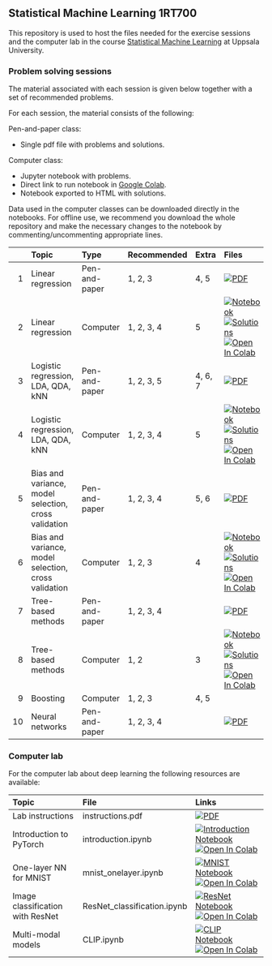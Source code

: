## Statistical Machine Learning 1RT700

This repository is used to host the files needed for the exercise sessions and the computer lab in the course [Statistical Machine Learning](http://www.it.uu.se/edu/course/homepage/sml) at Uppsala University.

### Problem solving sessions
The material associated with each session is given below together with a set of recommended problems.

For each session, the material consists of the following:

Pen-and-paper class:
* Single pdf file with problems and solutions.

Computer class:
* Jupyter notebook with problems.
* Direct link to run notebook in [Google Colab](https://colab.research.google.com/).
* Notebook exported to HTML with solutions.

Data used in the computer classes can be downloaded directly in the notebooks.
For offline use, we recommend you download the whole repository and make the necessary changes to the notebook by commenting/uncommenting appropriate lines.

|    | Topic                                                | Type          | Recommended   | Extra   | Files |
|---:|:-----------------------------------------------------|:--------------|:--------------|:--------|:------| 
| 1  | Linear regression                                    | Pen-and-paper | 1, 2, 3       | 4, 5    | <a href="https://uu-sml.github.io/course-sml-public/exercises/SML-session_1.pdf"  ><img src="https://img.shields.io/badge/Session_1-PDF-ee3f24?logo=Adobe%20Acrobat%20Reader&style=flat" alt="PDF"      title="Download pdf" /></a>|
| 2  | Linear regression                                    | Computer      | 1, 2, 3, 4    | 5       | <a href="https://uu-sml.github.io/course-sml-public/exercises/SML-session_2.ipynb"><img src="https://img.shields.io/badge/Session_2-Notebook-f37626?logo=jupyter&style=flat"  alt="Notebook" title="Download notebook" /></a> <a href="https://uu-sml.github.io/course-sml-public/exercises/solutions/SML-session_2.html"><img src="https://img.shields.io/badge/Session_2-Solutions-f37626?logo=Jupyter&style=flat" alt="Solutions" title="View solutions"/></a> [![Open In Colab](https://colab.research.google.com/assets/colab-badge.svg)](https://colab.research.google.com/github/uu-sml/course-sml-public/blob/master/exercises/SML-session_2.ipynb) |
| 3  | Logistic regression, LDA, QDA, kNN                   | Pen-and-paper | 1, 2, 3, 5    | 4, 6, 7 | <a href="https://uu-sml.github.io/course-sml-public/exercises/SML-session_3.pdf"  ><img src="https://img.shields.io/badge/Session_3-PDF-ee3f24?logo=Adobe%20Acrobat%20Reader&style=flat" alt="PDF"      title="Download pdf" /></a> |
| 4  | Logistic regression, LDA, QDA, kNN                   | Computer      | 1, 2, 3, 4    | 5       | <a href="https://uu-sml.github.io/course-sml-public/exercises/SML-session_4.ipynb"><img src="https://img.shields.io/badge/Session_4-Notebook-f37626?logo=jupyter&style=flat"  alt="Notebook" title="Download notebook" /></a> <a href="https://uu-sml.github.io/course-sml-public/exercises/solutions/SML-session_4.html"><img src="https://img.shields.io/badge/Session_4-Solutions-f37626?logo=Jupyter&style=flat" alt="Solutions" title="View solutions"/></a> [![Open In Colab](https://colab.research.google.com/assets/colab-badge.svg)](https://colab.research.google.com/github/uu-sml/course-sml-public/blob/master/exercises/SML-session_4.ipynb) |
| 5  | Bias and variance, model selection, cross validation | Pen-and-paper | 1, 2, 3, 4    | 5, 6    | <a href="https://uu-sml.github.io/course-sml-public/exercises/SML-session_5.pdf"  ><img src="https://img.shields.io/badge/Session_5-PDF-ee3f24?logo=Adobe%20Acrobat%20Reader&style=flat" alt="PDF"      title="Download pdf" /></a> |
| 6  | Bias and variance, model selection, cross validation | Computer      | 1, 2, 3       | 4       | <a href="https://uu-sml.github.io/course-sml-public/exercises/SML-session_6.ipynb"><img src="https://img.shields.io/badge/Session_6-Notebook-f37626?logo=jupyter&style=flat"  alt="Notebook" title="Download notebook" /></a> <a href="https://uu-sml.github.io/course-sml-public/exercises/solutions/SML-session_6.html"><img src="https://img.shields.io/badge/Session_6-Solutions-f37626?logo=Jupyter&style=flat" alt="Solutions" title="View solutions"/></a> [![Open In Colab](https://colab.research.google.com/assets/colab-badge.svg)](https://colab.research.google.com/github/uu-sml/course-sml-public/blob/master/exercises/SML-session_6.ipynb) |
| 7  | Tree-based methods                                   | Pen-and-paper | 1, 2, 3, 4    |         | <a href="https://uu-sml.github.io/course-sml-public/exercises/SML-session_7.pdf"  ><img src="https://img.shields.io/badge/Session_7-PDF-ee3f24?logo=Adobe%20Acrobat%20Reader&style=flat" alt="PDF"      title="Download pdf" /></a> |
| 8  | Tree-based methods                                   | Computer      | 1, 2          | 3       | <a href="https://uu-sml.github.io/course-sml-public/exercises/SML-session_8.ipynb"><img src="https://img.shields.io/badge/Session_8-Notebook-f37626?logo=jupyter&style=flat"  alt="Notebook" title="Download notebook" /></a> <a href="https://uu-sml.github.io/course-sml-public/exercises/solutions/SML-session_8.html"><img src="https://img.shields.io/badge/Session_8-Solutions-f37626?logo=Jupyter&style=flat" alt="Solutions" title="View solutions"/></a> [![Open In Colab](https://colab.research.google.com/assets/colab-badge.svg)](https://colab.research.google.com/github/uu-sml/course-sml-public/blob/master/exercises/SML-session_8.ipynb) |
| 9  | Boosting                                             | Computer      | 1, 2, 3       | 4, 5    | <!--<a href="https://uu-sml.github.io/course-sml-public/exercises/SML-session_9.ipynb"><img src="https://img.shields.io/badge/Session_9-Notebook-f37626?logo=jupyter&style=flat"  alt="Notebook" title="Download notebook" /></a> <a href="https://uu-sml.github.io/course-sml-public/exercises/solutions/SML-session_9.html"><img src="https://img.shields.io/badge/Session_9-Solutions-f37626?logo=Jupyter&style=flat" alt="Solutions" title="View solutions"/></a> [![Open In Colab](https://colab.research.google.com/assets/colab-badge.svg)](https://colab.research.google.com/github/uu-sml/course-sml-public/blob/master/exercises/SML-session_9.ipynb) -->|
| 10 | Neural networks                                      | Pen-and-paper | 1, 2, 3, 4    |         | <a href="https://uu-sml.github.io/course-sml-public/exercises/SML-session_10.pdf" ><img src="https://img.shields.io/badge/Session_10-PDF-ee3f24?logo=Adobe%20Acrobat%20Reader&style=flat" alt="PDF"      title="Download pdf" /></a>|

### Computer lab

For the computer lab about deep learning the following resources are available:

| Topic                   | File           | Links |
|:------------------------|:---------------|:------| 
| Lab instructions | instructions.pdf | [![PDF](https://img.shields.io/badge/Instructions-PDF-ee3f24?logo=Adobe%20Acrobat%20Reader&style=flat)](https://uu-sml.github.io/course-sml-public/lab/instructions.pdf) |
| Introduction to PyTorch | introduction.ipynb  | <a href="https://uu-sml.github.io/course-sml-public/lab/introduction.ipynb"><img src="https://img.shields.io/badge/Introduction-Notebook-f37626?logo=jupyter&style=flat"  alt="Introduction Notebook" title="Download notebook" /></a> [![Open In Colab](https://colab.research.google.com/assets/colab-badge.svg)](https://colab.research.google.com/github/uu-sml/course-sml-public/blob/master/lab/introduction.ipynb) |
| One-layer NN for MNIST | mnist_onelayer.ipynb | <a href="https://uu-sml.github.io/course-sml-public/lab/mnist_onelayer.ipynb"><img src="https://img.shields.io/badge/MNIST-Notebook-f37626?logo=jupyter&style=flat"  alt="MNIST Notebook" title="Download notebook" /></a> [![Open In Colab](https://colab.research.google.com/assets/colab-badge.svg)](https://colab.research.google.com/github/uu-sml/course-sml-public/blob/master/lab/mnist_onelayer.ipynb) |
| Image classification with ResNet | ResNet_classification.ipynb | <a href="https://uu-sml.github.io/course-sml-public/lab/ResNet_classification.ipynb"><img src="https://img.shields.io/badge/ResNet-Notebook-f37626?logo=jupyter&style=flat"  alt="ResNet Notebook" title="Download notebook" /></a> [![Open In Colab](https://colab.research.google.com/assets/colab-badge.svg)](https://colab.research.google.com/github/uu-sml/course-sml-public/blob/master/lab/ResNet_classification.ipynb) |
| Multi-modal models | CLIP.ipynb | <a href="https://uu-sml.github.io/course-sml-public/lab/CLIP.ipynb"><img src="https://img.shields.io/badge/CLIP-Notebook-f37626?logo=jupyter&style=flat"  alt="CLIP Notebook" title="Download notebook" /></a> [![Open In Colab](https://colab.research.google.com/assets/colab-badge.svg)](https://colab.research.google.com/github/uu-sml/course-sml-public/blob/master/lab/CLIP.ipynb) |
